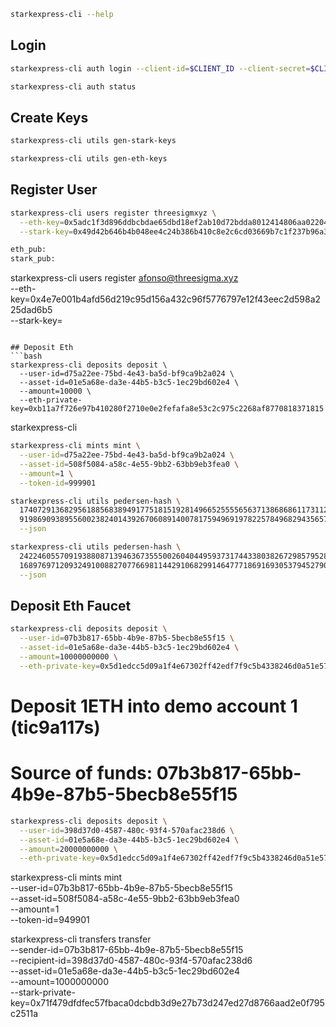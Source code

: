 
```bash
starkexpress-cli --help
```

## Login
```bash
starkexpress-cli auth login --client-id=$CLIENT_ID --client-secret=$CLIENT_SECRET
```

```bash
starkexpress-cli auth status
```

## Create Keys
```bash
starkexpress-cli utils gen-stark-keys
```

```bash
starkexpress-cli utils gen-eth-keys
```

## Register User
```bash
starkexpress-cli users register threesigmxyz \
  --eth-key=0x5adc1f3d896ddbcbdae65dbd18ef2ab10d72bdda8012414806aa02204811d199 \
  --stark-key=0x49d42b646b4b048ee4c24b386b410c8e2c6cd03669b7c1f237b96a33ddc96db
```

```bash
eth_pub:
stark_pub:
```

starkexpress-cli users register afonso@threesigma.xyz \
  --eth-key=0x4e7e001b4afd56d219c95d156a432c96f5776797e12f43eec2d598a225dad6b5 \
  --stark-key=
```

## Deposit Eth
```bash
starkexpress-cli deposits deposit \
  --user-id=d75a22ee-75bd-4e43-ba5d-bf9ca9b2a024 \
  --asset-id=01e5a68e-da3e-44b5-b3c5-1ec29bd602e4 \
  --amount=10000 \
  --eth-private-key=0xb11a7f726e97b410280f2710e0e2fefafa8e53c2c975c2268af8770818371815
```

starkexpress-cli 

```bash
starkexpress-cli mints mint \
  --user-id=d75a22ee-75bd-4e43-ba5d-bf9ca9b2a024 \
  --asset-id=508f5084-a58c-4e55-9bb2-63bb9eb3fea0 \
  --amount=1 \
  --token-id=999901
```
```bash
starkexpress-cli utils pedersen-hash \
  1740729136829561885683894917751815192814966525555656371386868611731128807883 \
  919869093895560023824014392670608914007817594969197822578496829435657368346 \
  --json
```

```bash
starkexpress-cli utils pedersen-hash \
  2422460557091938808713946367355500260404495937317443380382672985795284033965 \
  168976971209324910088270776698114429106829914647771869169305379452790116384 \
  --json
```

## Deposit Eth Faucet
```bash
starkexpress-cli deposits deposit \
  --user-id=07b3b817-65bb-4b9e-87b5-5becb8e55f15 \
  --asset-id=01e5a68e-da3e-44b5-b3c5-1ec29bd602e4 \
  --amount=10000000000 \
  --eth-private-key=0x5d1edcc5d09a1f4e67302ff42edf7f9c5b4338246d0a51e5749dbdf2540ab303
```

# Deposit 1ETH into demo account 1 (tic9a117s)
# Source of funds: 07b3b817-65bb-4b9e-87b5-5becb8e55f15
```bash
starkexpress-cli deposits deposit \
  --user-id=398d37d0-4587-480c-93f4-570afac238d6 \
  --asset-id=01e5a68e-da3e-44b5-b3c5-1ec29bd602e4 \
  --amount=20000000000 \
  --eth-private-key=0x5d1edcc5d09a1f4e67302ff42edf7f9c5b4338246d0a51e5749dbdf2540ab303
```

starkexpress-cli mints mint \
  --user-id=07b3b817-65bb-4b9e-87b5-5becb8e55f15 \
  --asset-id=508f5084-a58c-4e55-9bb2-63bb9eb3fea0 \
  --amount=1 \
  --token-id=949901

starkexpress-cli transfers transfer \
  --sender-id=07b3b817-65bb-4b9e-87b5-5becb8e55f15 \
  --recipient-id=398d37d0-4587-480c-93f4-570afac238d6 \
  --asset-id=01e5a68e-da3e-44b5-b3c5-1ec29bd602e4 \
  --amount=1000000000 \
  --stark-private-key=0x71f479dfdfec57fbaca0dcbdb3d9e27b73d247ed27d8766aad2e0f795c2511a
